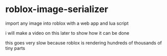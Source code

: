 # roblox-image-serializer
import any image into roblox with a web app and lua script

i will make a video on this later to show how it can be done

this goes very slow because roblox is rendering hundreds of thousands of tiny parts
